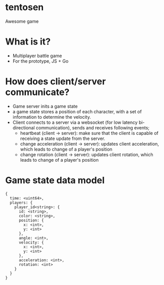 # tentosen
Awesome game

# What is it?

* Multiplayer battle game
* For the prototype, JS + Go

# How does client/server communicate?

* Game server inits a game state
* a game state stores a position of each character, with a set of information to determine the velocity.
* Client connects to a server via a websocket (for low latency bi-directional communication), sends and receives following events;
  * heartbeat (client -> server): make sure that the client is capable of receiving a state update from the server.
  * change acceleration (client -> server): updates client acceleration, which leads to change of a player's position
  * change rotation (client -> server): updates client rotation, which leads to change of a player's position

# Game state data model

````
{
  time: <uint64>,
  players: {
    player_id<string>: {
      id: <string>,
      color: <string>,
      position: {
        x: <int>,
        y: <int>
      },
      angle: <int>,
      velocity: {
        x: <int>,
        y: <int>
      },
      acceleration: <int>,
      rotation: <int>
    }
  }
}
````

